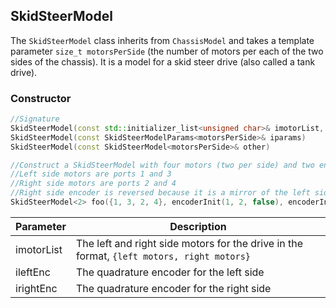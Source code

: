 ## SkidSteerModel

The `SkidSteerModel` class inherits from `ChassisModel` and takes a template parameter `size_t motorsPerSide` (the number of motors per each of the two sides of the chassis). It is a model for a skid steer drive (also called a tank drive).

### Constructor

```c++
//Signature
SkidSteerModel(const std::initializer_list<unsigned char>& imotorList, Encoder ileftEnc, Encoder irightEnc)
SkidSteerModel(const SkidSteerModelParams<motorsPerSide>& iparams)
SkidSteerModel(const SkidSteerModel<motorsPerSide>& other)

//Construct a SkidSteerModel with four motors (two per side) and two encoders
//Left side motors are ports 1 and 3
//Right side motors are ports 2 and 4
//Right side encoder is reversed because it is a mirror of the left side
SkidSteerModel<2> foo({1, 3, 2, 4}, encoderInit(1, 2, false), encoderInit(3, 4, true));
```

Parameter | Description
----------|------------
imotorList | The left and right side motors for the drive in the format, `{left motors, right motors}`
ileftEnc | The quadrature encoder for the left side
irightEnc | The quadrature encoder for the right side
